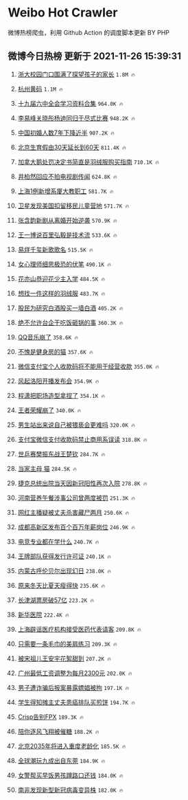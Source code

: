 # Weibo Hot Crawler 



微博热榜爬虫，利用 Github Action 的调度脚本更新 BY PHP 


## 微博今日热榜 更新于 2021-11-26 15:39:31 
1. [浙大校园门口围满了探望孩子的家长](https://s.weibo.com/weibo?q=%23%E6%B5%99%E5%A4%A7%E6%A0%A1%E5%9B%AD%E9%97%A8%E5%8F%A3%E5%9B%B4%E6%BB%A1%E4%BA%86%E6%8E%A2%E6%9C%9B%E5%AD%A9%E5%AD%90%E7%9A%84%E5%AE%B6%E9%95%BF%23&Refer=top) `1.8M 🔥` 

1. [杭州黄码](https://s.weibo.com/weibo?q=%23%E6%9D%AD%E5%B7%9E%E9%BB%84%E7%A0%81%23&Refer=top) `1.1M 🔥` 

1. [十九届六中全会学习资料合集](https://s.weibo.com/weibo?q=%23%E5%8D%81%E4%B9%9D%E5%B1%8A%E5%85%AD%E4%B8%AD%E5%85%A8%E4%BC%9A%E5%AD%A6%E4%B9%A0%E8%B5%84%E6%96%99%E5%90%88%E9%9B%86%23&Refer=top) `964.0K 🔥` 

1. [李易峰关晓彤杨迪同归于尽式比赛](https://s.weibo.com/weibo?q=%23%E6%9D%8E%E6%98%93%E5%B3%B0%E5%85%B3%E6%99%93%E5%BD%A4%E6%9D%A8%E8%BF%AA%E5%90%8C%E5%BD%92%E4%BA%8E%E5%B0%BD%E5%BC%8F%E6%AF%94%E8%B5%9B%23&Refer=top) `948.2K 🔥` 

1. [中国初婚人数7年下降近半](https://s.weibo.com/weibo?q=%23%E4%B8%AD%E5%9B%BD%E5%88%9D%E5%A9%9A%E4%BA%BA%E6%95%B07%E5%B9%B4%E4%B8%8B%E9%99%8D%E8%BF%91%E5%8D%8A%23&Refer=top) `907.2K 🔥` 

1. [北京生育假由30天延长到60天](https://s.weibo.com/weibo?q=%23%E5%8C%97%E4%BA%AC%E7%94%9F%E8%82%B2%E5%81%87%E7%94%B130%E5%A4%A9%E5%BB%B6%E9%95%BF%E5%88%B060%E5%A4%A9%23&Refer=top) `811.4K 🔥` 

1. [加拿大鹅处罚决定书简直是羽绒服购买指南](https://s.weibo.com/weibo?q=%23%E5%8A%A0%E6%8B%BF%E5%A4%A7%E9%B9%85%E5%A4%84%E7%BD%9A%E5%86%B3%E5%AE%9A%E4%B9%A6%E7%AE%80%E7%9B%B4%E6%98%AF%E7%BE%BD%E7%BB%92%E6%9C%8D%E8%B4%AD%E4%B9%B0%E6%8C%87%E5%8D%97%23&Refer=top) `710.1K 🔥` 

1. [井柏然回应不拍电视剧传闻](https://s.weibo.com/weibo?q=%23%E4%BA%95%E6%9F%8F%E7%84%B6%E5%9B%9E%E5%BA%94%E4%B8%8D%E6%8B%8D%E7%94%B5%E8%A7%86%E5%89%A7%E4%BC%A0%E9%97%BB%23&Refer=top) `624.8K 🔥` 

1. [上海1例新增系厦大教职工](https://s.weibo.com/weibo?q=%23%E4%B8%8A%E6%B5%B71%E4%BE%8B%E6%96%B0%E5%A2%9E%E7%B3%BB%E5%8E%A6%E5%A4%A7%E6%95%99%E8%81%8C%E5%B7%A5%23&Refer=top) `581.7K 🔥` 

1. [卫星发现美国扣留移民儿童营地](https://s.weibo.com/weibo?q=%23%E5%8D%AB%E6%98%9F%E5%8F%91%E7%8E%B0%E7%BE%8E%E5%9B%BD%E6%89%A3%E7%95%99%E7%A7%BB%E6%B0%91%E5%84%BF%E7%AB%A5%E8%90%A5%E5%9C%B0%23&Refer=top) `571.7K 🔥` 

1. [张含韵新剧从离婚开始逆袭](https://s.weibo.com/weibo?q=%23%E5%BC%A0%E5%90%AB%E9%9F%B5%E6%96%B0%E5%89%A7%E4%BB%8E%E7%A6%BB%E5%A9%9A%E5%BC%80%E5%A7%8B%E9%80%86%E8%A2%AD%23&Refer=top) `570.9K 🔥` 

1. [王一博说百里弘毅是技术流](https://s.weibo.com/weibo?q=%23%E7%8E%8B%E4%B8%80%E5%8D%9A%E8%AF%B4%E7%99%BE%E9%87%8C%E5%BC%98%E6%AF%85%E6%98%AF%E6%8A%80%E6%9C%AF%E6%B5%81%23&Refer=top) `533.6K 🔥` 

1. [易烊千玺新歌歌名](https://s.weibo.com/weibo?q=%23%E6%98%93%E7%83%8A%E5%8D%83%E7%8E%BA%E6%96%B0%E6%AD%8C%E6%AD%8C%E5%90%8D%23&Refer=top) `515.5K 🔥` 

1. [女心理师细思极恐的伏笔](https://s.weibo.com/weibo?q=%23%E5%A5%B3%E5%BF%83%E7%90%86%E5%B8%88%E7%BB%86%E6%80%9D%E6%9E%81%E6%81%90%E7%9A%84%E4%BC%8F%E7%AC%94%23&Refer=top) `490.1K 🔥` 

1. [花亦山恭迎花少主入学](https://s.weibo.com/weibo?q=%23%E8%8A%B1%E4%BA%A6%E5%B1%B1%E6%81%AD%E8%BF%8E%E8%8A%B1%E5%B0%91%E4%B8%BB%E5%85%A5%E5%AD%A6%23&Refer=top) `484.5K 🔥` 

1. [想找一件这样的羽绒服](https://s.weibo.com/weibo?q=%23%E6%83%B3%E6%89%BE%E4%B8%80%E4%BB%B6%E8%BF%99%E6%A0%B7%E7%9A%84%E7%BE%BD%E7%BB%92%E6%9C%8D%23&Refer=top) `483.7K 🔥` 

1. [股民为研究白酒股买一墙白酒](https://s.weibo.com/weibo?q=%23%E8%82%A1%E6%B0%91%E4%B8%BA%E7%A0%94%E7%A9%B6%E7%99%BD%E9%85%92%E8%82%A1%E4%B9%B0%E4%B8%80%E5%A2%99%E7%99%BD%E9%85%92%23&Refer=top) `405.2K 🔥` 

1. [绝不允许台企干吃饭砸锅的事](https://s.weibo.com/weibo?q=%23%E7%BB%9D%E4%B8%8D%E5%85%81%E8%AE%B8%E5%8F%B0%E4%BC%81%E5%B9%B2%E5%90%83%E9%A5%AD%E7%A0%B8%E9%94%85%E7%9A%84%E4%BA%8B%23&Refer=top) `360.3K 🔥` 

1. [QQ音乐崩了](https://s.weibo.com/weibo?q=%23QQ%E9%9F%B3%E4%B9%90%E5%B4%A9%E4%BA%86%23&Refer=top) `358.6K 🔥` 

1. [不愧是健身房的猫](https://s.weibo.com/weibo?q=%23%E4%B8%8D%E6%84%A7%E6%98%AF%E5%81%A5%E8%BA%AB%E6%88%BF%E7%9A%84%E7%8C%AB%23&Refer=top) `357.6K 🔥` 

1. [微信支付宝个人收款码将不能用于经营收款](https://s.weibo.com/weibo?q=%E5%BE%AE%E4%BF%A1%E6%94%AF%E4%BB%98%E5%AE%9D%E4%B8%AA%E4%BA%BA%E6%94%B6%E6%AC%BE%E7%A0%81%E5%B0%86%E4%B8%8D%E8%83%BD%E7%94%A8%E4%BA%8E%E7%BB%8F%E8%90%A5%E6%94%B6%E6%AC%BE&Refer=top) `355.0K 🔥` 

1. [风起洛阳开播发布会](https://s.weibo.com/weibo?q=%23%E9%A3%8E%E8%B5%B7%E6%B4%9B%E9%98%B3%E5%BC%80%E6%92%AD%E5%8F%91%E5%B8%83%E4%BC%9A%23&Refer=top) `354.9K 🔥` 

1. [程潇把职场造型拿捏了](https://s.weibo.com/weibo?q=%23%E7%A8%8B%E6%BD%87%E6%8A%8A%E8%81%8C%E5%9C%BA%E9%80%A0%E5%9E%8B%E6%8B%BF%E6%8D%8F%E4%BA%86%23&Refer=top) `354.1K 🔥` 

1. [王者荣耀崩了](https://s.weibo.com/weibo?q=%23%E7%8E%8B%E8%80%85%E8%8D%A3%E8%80%80%E5%B4%A9%E4%BA%86%23&Refer=top) `340.0K 🔥` 

1. [男生站出来说自己被猥亵会更难吗](https://s.weibo.com/weibo?q=%23%E7%94%B7%E7%94%9F%E7%AB%99%E5%87%BA%E6%9D%A5%E8%AF%B4%E8%87%AA%E5%B7%B1%E8%A2%AB%E7%8C%A5%E4%BA%B5%E4%BC%9A%E6%9B%B4%E9%9A%BE%E5%90%97%23&Refer=top) `320.0K 🔥` 

1. [支付宝微信支付收款码禁止商用系误读](https://s.weibo.com/weibo?q=%23%E6%94%AF%E4%BB%98%E5%AE%9D%E5%BE%AE%E4%BF%A1%E6%94%AF%E4%BB%98%E6%94%B6%E6%AC%BE%E7%A0%81%E7%A6%81%E6%AD%A2%E5%95%86%E7%94%A8%E7%B3%BB%E8%AF%AF%E8%AF%BB%23&Refer=top) `318.8K 🔥` 

1. [世乒赛樊振东战王楚钦](https://s.weibo.com/weibo?q=%23%E4%B8%96%E4%B9%92%E8%B5%9B%E6%A8%8A%E6%8C%AF%E4%B8%9C%E6%88%98%E7%8E%8B%E6%A5%9A%E9%92%A6%23&Refer=top) `284.7K 🔥` 

1. [当家主母 猫](https://s.weibo.com/weibo?q=%E5%BD%93%E5%AE%B6%E4%B8%BB%E6%AF%8D%20%E7%8C%AB&Refer=top) `284.5K 🔥` 

1. [捷克总统出院当天因新冠阳性再次入院](https://s.weibo.com/weibo?q=%23%E6%8D%B7%E5%85%8B%E6%80%BB%E7%BB%9F%E5%87%BA%E9%99%A2%E5%BD%93%E5%A4%A9%E5%9B%A0%E6%96%B0%E5%86%A0%E9%98%B3%E6%80%A7%E5%86%8D%E6%AC%A1%E5%85%A5%E9%99%A2%23&Refer=top) `278.8K 🔥` 

1. [河南营养午餐涉事公司曾两度被罚](https://s.weibo.com/weibo?q=%23%E6%B2%B3%E5%8D%97%E8%90%A5%E5%85%BB%E5%8D%88%E9%A4%90%E6%B6%89%E4%BA%8B%E5%85%AC%E5%8F%B8%E6%9B%BE%E4%B8%A4%E5%BA%A6%E8%A2%AB%E7%BD%9A%23&Refer=top) `251.3K 🔥` 

1. [网红主播疑被丈夫杀害藏尸两月](https://s.weibo.com/weibo?q=%23%E7%BD%91%E7%BA%A2%E4%B8%BB%E6%92%AD%E7%96%91%E8%A2%AB%E4%B8%88%E5%A4%AB%E6%9D%80%E5%AE%B3%E8%97%8F%E5%B0%B8%E4%B8%A4%E6%9C%88%23&Refer=top) `250.6K 🔥` 

1. [成都高新区发布百个百万年薪岗位](https://s.weibo.com/weibo?q=%23%E6%88%90%E9%83%BD%E9%AB%98%E6%96%B0%E5%8C%BA%E5%8F%91%E5%B8%83%E7%99%BE%E4%B8%AA%E7%99%BE%E4%B8%87%E5%B9%B4%E8%96%AA%E5%B2%97%E4%BD%8D%23&Refer=top) `246.9K 🔥` 

1. [电竞专业都在学什么](https://s.weibo.com/weibo?q=%23%E7%94%B5%E7%AB%9E%E4%B8%93%E4%B8%9A%E9%83%BD%E5%9C%A8%E5%AD%A6%E4%BB%80%E4%B9%88%23&Refer=top) `240.7K 🔥` 

1. [王牌部队获得发行许可证](https://s.weibo.com/weibo?q=%23%E7%8E%8B%E7%89%8C%E9%83%A8%E9%98%9F%E8%8E%B7%E5%BE%97%E5%8F%91%E8%A1%8C%E8%AE%B8%E5%8F%AF%E8%AF%81%23&Refer=top) `240.1K 🔥` 

1. [内蒙古呼伦贝尔出现幻日](https://s.weibo.com/weibo?q=%23%E5%86%85%E8%92%99%E5%8F%A4%E5%91%BC%E4%BC%A6%E8%B4%9D%E5%B0%94%E5%87%BA%E7%8E%B0%E5%B9%BB%E6%97%A5%23&Refer=top) `238.0K 🔥` 

1. [原来冬天比夏天瘦得快](https://s.weibo.com/weibo?q=%23%E5%8E%9F%E6%9D%A5%E5%86%AC%E5%A4%A9%E6%AF%94%E5%A4%8F%E5%A4%A9%E7%98%A6%E5%BE%97%E5%BF%AB%23&Refer=top) `235.6K 🔥` 

1. [长津湖票房破57亿](https://s.weibo.com/weibo?q=%23%E9%95%BF%E6%B4%A5%E6%B9%96%E7%A5%A8%E6%88%BF%E7%A0%B457%E4%BA%BF%23&Refer=top) `223.2K 🔥` 

1. [新华医院](https://s.weibo.com/weibo?q=%E6%96%B0%E5%8D%8E%E5%8C%BB%E9%99%A2&Refer=top) `222.4K 🔥` 

1. [上海辟谣医疗机构接受医药代表请客](https://s.weibo.com/weibo?q=%23%E4%B8%8A%E6%B5%B7%E8%BE%9F%E8%B0%A3%E5%8C%BB%E7%96%97%E6%9C%BA%E6%9E%84%E6%8E%A5%E5%8F%97%E5%8C%BB%E8%8D%AF%E4%BB%A3%E8%A1%A8%E8%AF%B7%E5%AE%A2%23&Refer=top) `209.8K 🔥` 

1. [只需要一条毛巾的美肩练习](https://s.weibo.com/weibo?q=%23%E5%8F%AA%E9%9C%80%E8%A6%81%E4%B8%80%E6%9D%A1%E6%AF%9B%E5%B7%BE%E7%9A%84%E7%BE%8E%E8%82%A9%E7%BB%83%E4%B9%A0%23&Refer=top) `209.3K 🔥` 

1. [被宋祖儿王安宇花絮甜到](https://s.weibo.com/weibo?q=%23%E8%A2%AB%E5%AE%8B%E7%A5%96%E5%84%BF%E7%8E%8B%E5%AE%89%E5%AE%87%E8%8A%B1%E7%B5%AE%E7%94%9C%E5%88%B0%23&Refer=top) `207.2K 🔥` 

1. [广州最低工资调整为每月2300元](https://s.weibo.com/weibo?q=%23%E5%B9%BF%E5%B7%9E%E6%9C%80%E4%BD%8E%E5%B7%A5%E8%B5%84%E8%B0%83%E6%95%B4%E4%B8%BA%E6%AF%8F%E6%9C%882300%E5%85%83%23&Refer=top) `202.0K 🔥` 

1. [男子遭诈骗后报案暴露嫖娼被拘](https://s.weibo.com/weibo?q=%23%E7%94%B7%E5%AD%90%E9%81%AD%E8%AF%88%E9%AA%97%E5%90%8E%E6%8A%A5%E6%A1%88%E6%9A%B4%E9%9C%B2%E5%AB%96%E5%A8%BC%E8%A2%AB%E6%8B%98%23&Refer=top) `197.1K 🔥` 

1. [学生得知摊主丈夫患癌排队买煎饼](https://s.weibo.com/weibo?q=%23%E5%AD%A6%E7%94%9F%E5%BE%97%E7%9F%A5%E6%91%8A%E4%B8%BB%E4%B8%88%E5%A4%AB%E6%82%A3%E7%99%8C%E6%8E%92%E9%98%9F%E4%B9%B0%E7%85%8E%E9%A5%BC%23&Refer=top) `194.7K 🔥` 

1. [Crisp告别FPX](https://s.weibo.com/weibo?q=%23Crisp%E5%91%8A%E5%88%ABFPX%23&Refer=top) `189.3K 🔥` 

1. [陪你逐风飞翔被催糖](https://s.weibo.com/weibo?q=%23%E9%99%AA%E4%BD%A0%E9%80%90%E9%A3%8E%E9%A3%9E%E7%BF%94%E8%A2%AB%E5%82%AC%E7%B3%96%23&Refer=top) `188.2K 🔥` 

1. [北京2035年将进入重度老龄化](https://s.weibo.com/weibo?q=%23%E5%8C%97%E4%BA%AC2035%E5%B9%B4%E5%B0%86%E8%BF%9B%E5%85%A5%E9%87%8D%E5%BA%A6%E8%80%81%E9%BE%84%E5%8C%96%23&Refer=top) `185.5K 🔥` 

1. [全球潮玩九成出自东莞](https://s.weibo.com/weibo?q=%23%E5%85%A8%E7%90%83%E6%BD%AE%E7%8E%A9%E4%B9%9D%E6%88%90%E5%87%BA%E8%87%AA%E4%B8%9C%E8%8E%9E%23&Refer=top) `184.9K 🔥` 

1. [女警帮买早饭男孩蹲路口还钱](https://s.weibo.com/weibo?q=%23%E5%A5%B3%E8%AD%A6%E5%B8%AE%E4%B9%B0%E6%97%A9%E9%A5%AD%E7%94%B7%E5%AD%A9%E8%B9%B2%E8%B7%AF%E5%8F%A3%E8%BF%98%E9%92%B1%23&Refer=top) `184.0K 🔥` 

1. [南非发现新型新冠病毒变异株](https://s.weibo.com/weibo?q=%23%E5%8D%97%E9%9D%9E%E5%8F%91%E7%8E%B0%E6%96%B0%E5%9E%8B%E6%96%B0%E5%86%A0%E7%97%85%E6%AF%92%E5%8F%98%E5%BC%82%E6%A0%AA%23&Refer=top) `182.0K 🔥` 

